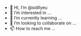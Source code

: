 - 👋 Hi, I’m @sidllyeu
- 👀 I’m interested in ...
- 🌱 I’m currently learning ...
- 💞️ I’m looking to collaborate on ...
- 📫 How to reach me ...

<!---
sidllyeu/sidllyeu is a ✨ special ✨ repository because its `README.md` (this file) appears on your GitHub profile.
You can click the Preview link to take a look at your changes.
--->
